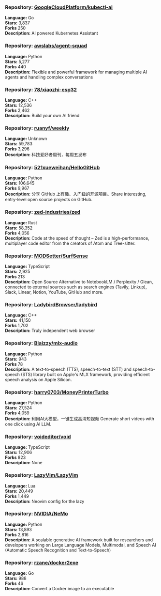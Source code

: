 ### **Repository:** [GoogleCloudPlatform/kubectl-ai](https://github.com/GoogleCloudPlatform/kubectl-ai)  

**Language:** Go  
**Stars:** 3,837  
**Forks** 250  
**Description:** AI powered Kubernetes Assistant  

### **Repository:** [awslabs/agent-squad](https://github.com/awslabs/agent-squad)  

**Language:** Python  
**Stars:** 5,277  
**Forks** 440  
**Description:** Flexible and powerful framework for managing multiple AI agents and handling complex conversations  

### **Repository:** [78/xiaozhi-esp32](https://github.com/78/xiaozhi-esp32)  

**Language:** C++  
**Stars:** 12,536  
**Forks** 2,462  
**Description:** Build your own AI friend  

### **Repository:** [ruanyf/weekly](https://github.com/ruanyf/weekly)  

**Language:** Unknown  
**Stars:** 59,783  
**Forks** 3,296  
**Description:** 科技爱好者周刊，每周五发布  

### **Repository:** [521xueweihan/HelloGitHub](https://github.com/521xueweihan/HelloGitHub)  

**Language:** Python  
**Stars:** 106,645  
**Forks** 9,967  
**Description:** 分享 GitHub 上有趣、入门级的开源项目。Share interesting, entry-level open source projects on GitHub.  

### **Repository:** [zed-industries/zed](https://github.com/zed-industries/zed)  

**Language:** Rust  
**Stars:** 58,352  
**Forks** 4,056  
**Description:** Code at the speed of thought – Zed is a high-performance, multiplayer code editor from the creators of Atom and Tree-sitter.  

### **Repository:** [MODSetter/SurfSense](https://github.com/MODSetter/SurfSense)  

**Language:** TypeScript  
**Stars:** 2,925  
**Forks** 213  
**Description:** Open Source Alternative to NotebookLM / Perplexity / Glean, connected to external sources such as search engines (Tavily, Linkup), Slack, Linear, Notion, YouTube, GitHub and more.  

### **Repository:** [LadybirdBrowser/ladybird](https://github.com/LadybirdBrowser/ladybird)  

**Language:** C++  
**Stars:** 41,150  
**Forks** 1,702  
**Description:** Truly independent web browser  

### **Repository:** [Blaizzy/mlx-audio](https://github.com/Blaizzy/mlx-audio)  

**Language:** Python  
**Stars:** 943  
**Forks** 78  
**Description:** A text-to-speech (TTS), speech-to-text (STT) and speech-to-speech (STS) library built on Apple's MLX framework, providing efficient speech analysis on Apple Silicon.  

### **Repository:** [harry0703/MoneyPrinterTurbo](https://github.com/harry0703/MoneyPrinterTurbo)  

**Language:** Python  
**Stars:** 27,524  
**Forks** 4,059  
**Description:** 利用AI大模型，一键生成高清短视频 Generate short videos with one click using AI LLM.  

### **Repository:** [voideditor/void](https://github.com/voideditor/void)  

**Language:** TypeScript  
**Stars:** 12,906  
**Forks** 823  
**Description:** None  

### **Repository:** [LazyVim/LazyVim](https://github.com/LazyVim/LazyVim)  

**Language:** Lua  
**Stars:** 20,449  
**Forks** 1,449  
**Description:** Neovim config for the lazy  

### **Repository:** [NVIDIA/NeMo](https://github.com/NVIDIA/NeMo)  

**Language:** Python  
**Stars:** 13,893  
**Forks** 2,816  
**Description:** A scalable generative AI framework built for researchers and developers working on Large Language Models, Multimodal, and Speech AI (Automatic Speech Recognition and Text-to-Speech)  

### **Repository:** [rzane/docker2exe](https://github.com/rzane/docker2exe)  

**Language:** Go  
**Stars:** 988  
**Forks** 46  
**Description:** Convert a Docker image to an executable  

